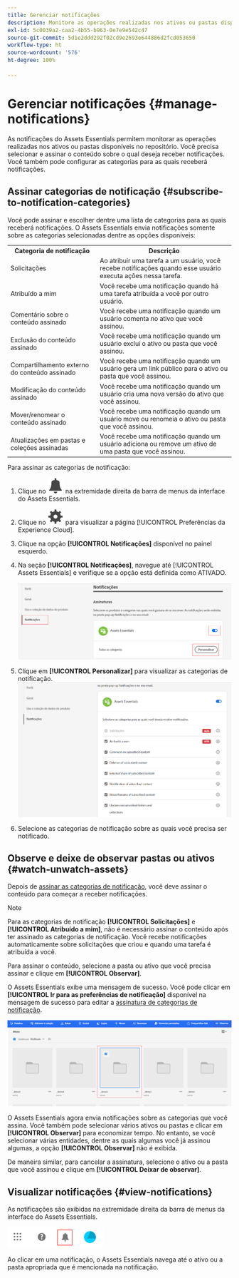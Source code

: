 ```yaml
---
title: Gerenciar notificações
description: Monitore as operações realizadas nos ativos ou pastas disponíveis no repositório usando as notificações do Assets Essentials.
exl-id: 5c0039a2-caa2-4b55-b963-0e7e9e542c47
source-git-commit: 5d1e2ddd292f02cd9e2693e644886d2fcd053650
workflow-type: ht
source-wordcount: '576'
ht-degree: 100%

---
```


# Gerenciar notificações {#manage-notifications}

As notificações do Assets Essentials permitem monitorar as operações realizadas nos ativos ou pastas disponíveis no repositório. Você precisa selecionar e assinar o conteúdo sobre o qual deseja receber notificações. Você também pode configurar as categorias para as quais receberá notificações.

## Assinar categorias de notificação {#subscribe-to-notification-categories}

Você pode assinar e escolher dentre uma lista de categorias para as quais receberá notificações. O Assets Essentials envia notificações somente sobre as categorias selecionadas dentre as opções disponíveis:

<table>
    <tbody>
     <tr>
      <th><strong>Categoria de notificação</strong></th>
      <th><strong>Descrição</strong></th>
     </tr>
     <tr>
      <td>Solicitações</td>
      <td>Ao atribuir uma tarefa a um usuário, você recebe notificações quando esse usuário executa ações nessa tarefa.</td>
     </tr>
     <tr>
      <td>Atribuído a mim</td>
      <td>Você recebe uma notificação quando há uma tarefa atribuída a você por outro usuário.</td>
     </tr>
     <tr>
      <td>Comentário sobre o conteúdo assinado</td>
      <td>Você recebe uma notificação quando um usuário comenta no ativo que você assinou.</td>
     </tr>
     <tr>
      <td>Exclusão do conteúdo assinado</td>
      <td>Você recebe uma notificação quando um usuário exclui o ativo ou pasta que você assinou.</td>
     </tr>
     <tr>
      <td>Compartilhamento externo do conteúdo assinado</td>
      <td>Você recebe uma notificação quando um usuário gera um link público para o ativo ou pasta que você assinou.</td>
     </tr>
     <tr>
      <td>Modificação do conteúdo assinado</td>
      <td>Você recebe uma notificação quando um usuário cria uma nova versão do ativo que você assinou.</td>
     </tr>
     <tr>
      <td>Mover/renomear o conteúdo assinado</td>
      <td>Você recebe uma notificação quando um usuário move ou renomeia o ativo ou pasta que você assinou.</td>
     </tr>
     <tr>
      <td>Atualizações em pastas e coleções assinadas</td>
      <td>Você recebe uma notificação quando um usuário adiciona ou remove um ativo de uma pasta que você assinou.</td>
     </tr>    
    </tbody>
   </table>

Para assinar as categorias de notificação:

1. Clique no ![ícone de sino](assets/bell-icon.svg) na extremidade direita da barra de menus da interface do Assets Essentials.

1. Clique no ![ícone de configurações](assets/settings-icon.svg) para visualizar a página [!UICONTROL Preferências da Experience Cloud].

1. Clique na opção **[!UICONTROL Notificações]** disponível no painel esquerdo.

1. Na seção **[!UICONTROL Notificações]**, navegue até [!UICONTROL Assets Essentials] e verifique se a opção está definida como ATIVADO.

   ![Notificações no Assets Essentials](assets/enable-notifications.png)

1. Clique em **[!UICONTROL Personalizar]** para visualizar as categorias de notificação.
   ![Notificações no Assets Essentials](assets/enable-notification-categories.png)

1. Selecione as categorias de notificação sobre as quais você precisa ser notificado.

## Observe e deixe de observar pastas ou ativos {#watch-unwatch-assets}

Depois de [assinar as categorias de notificação](#subscribe-to-notification-categories), você deve assinar o conteúdo para começar a receber notificações.

>[!NOTE]
>
>Para as categorias de notificação **[!UICONTROL Solicitações]** e **[!UICONTROL Atribuído a mim]**, não é necessário assinar o conteúdo após ter assinado as categorias de notificação. Você recebe notificações automaticamente sobre solicitações que criou e quando uma tarefa é atribuída a você.

Para assinar o conteúdo, selecione a pasta ou ativo que você precisa assinar e clique em **[!UICONTROL Observar]**.

O Assets Essentials exibe uma mensagem de sucesso. Você pode clicar em **[!UICONTROL Ir para as preferências de notificação]** disponível na mensagem de sucesso para editar a [assinatura de categorias de notificação](#subscribe-to-notification-categories).

![Notificações no Assets Essentials](assets/watch-assets.png)

O Assets Essentials agora envia notificações sobre as categorias que você assina. Você também pode selecionar vários ativos ou pastas e clicar em **[!UICONTROL Observar]** para economizar tempo. No entanto, se você selecionar várias entidades, dentre as quais algumas você já assinou algumas, a opção **[!UICONTROL Observar]** não é exibida.

De maneira similar, para cancelar a assinatura, selecione o ativo ou a pasta que você assinou e clique em **[!UICONTROL Deixar de observar]**.

## Visualizar notificações {#view-notifications}

As notificações são exibidas na extremidade direita da barra de menus da interface do Assets Essentials.

![Notificações no Assets Essentials](assets/notifications-assets-essentials.png)

Ao clicar em uma notificação, o Assets Essentials navega até o ativo ou a pasta apropriada que é mencionada na notificação.
